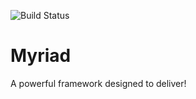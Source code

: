 ![Build Status](https://travis-ci.org/7r1n17y/Myriad.svg?branch=master)
# Myriad
A powerful framework designed to deliver!
